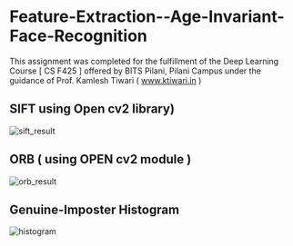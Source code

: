 # Feature-Extraction--Age-Invariant-Face-Recognition

This assignment was completed for the fulfillment of the Deep Learning Course [ CS F425 ] offered by BITS Pilani, Pilani Campus under the guidance of Prof. Kamlesh Tiwari ( www.ktiwari.in )

## SIFT using Open cv2 library)
![sift_result](https://user-images.githubusercontent.com/66863370/167271556-d7b3163c-61bb-43e3-9d41-03018af74663.png)

## ORB ( using OPEN cv2 module )
![orb_result](https://user-images.githubusercontent.com/66863370/167271601-ebad2ff9-901a-49fd-bdc9-5736610eb59b.png)


## Genuine-Imposter Histogram
![histogram](https://user-images.githubusercontent.com/66863370/167271619-626505b5-0cd1-471f-b550-9a5ecdf43c55.png)
